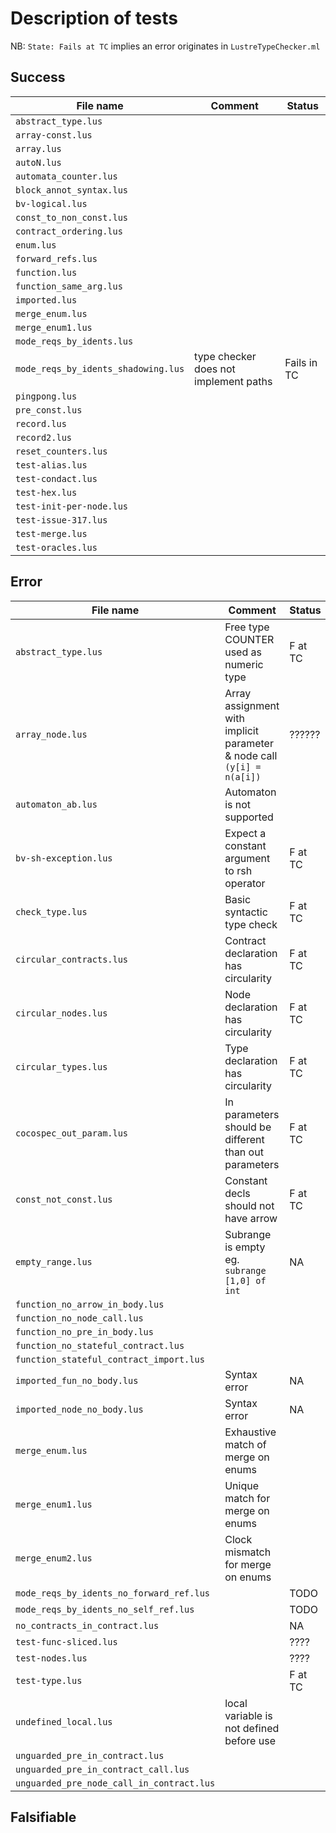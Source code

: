 Description of tests
=====================

NB: `State: Fails at TC` implies an error originates in `LustreTypeChecker.ml` 

Success
--------

| File name                           | Comment                               | Status      |
| -----------------------------       | ----------                            | ------      |
| `abstract_type.lus`                 |                                       |             |
| `array-const.lus`                   |                                       |             |
| `array.lus`                         |                                       |             |
| `autoN.lus`                         |                                       |             |
| `automata_counter.lus`              |                                       |             |
| `block_annot_syntax.lus`            |                                       |             |
| `bv-logical.lus`                    |                                       |             |
| `const_to_non_const.lus`            |                                       |             |
| `contract_ordering.lus`             |                                       |             |
| `enum.lus`                          |                                       |             |
| `forward_refs.lus`                  |                                       |             |
| `function.lus`                      |                                       |             |
| `function_same_arg.lus`             |                                       |             |
| `imported.lus`                      |                                       |             |
| `merge_enum.lus`                    |                                       |             |
| `merge_enum1.lus`                   |                                       |             |
| `mode_reqs_by_idents.lus`           |                                       |             |
| `mode_reqs_by_idents_shadowing.lus` | type checker does not implement paths | Fails in TC |
| `pingpong.lus`                      |                                       |             |
| `pre_const.lus`                     |                                       |             |
| `record.lus`                        |                                       |             |
| `record2.lus`                       |                                       |             |
| `reset_counters.lus`                |                                       |             |
| `test-alias.lus`                    |                                       |             |
| `test-condact.lus`                  |                                       |             |
| `test-hex.lus`                      |                                       |             |
| `test-init-per-node.lus`            |                                       |             |
| `test-issue-317.lus`                |                                       |             |
| `test-merge.lus`                    |                                       |             |
| `test-oracles.lus`                  |                                       |             |

Error
------

| File name                                 | Comment                                                                | Status  |
| -----------------------------             | ----------                                                             | ------  |
| `abstract_type.lus`                       | Free type COUNTER used as numeric type                                 | F at TC |
| `array_node.lus`                          | Array assignment with implicit parameter & node call `(y[i] = n(a[i])` | ??????  |
| `automaton_ab.lus`                        | Automaton is not supported                                             |         |
| `bv-sh-exception.lus`                     | Expect a constant argument to rsh  operator                            | F at TC |
| `check_type.lus`                          | Basic syntactic type check                                             | F at TC |
| `circular_contracts.lus `                 | Contract declaration has circularity                                   | F at TC |
| `circular_nodes.lus`                      | Node declaration has circularity                                       | F at TC |
| `circular_types.lus`                      | Type declaration has circularity                                       | F at TC |
| `cocospec_out_param.lus`                  | In parameters should be different than out parameters                  | F at TC |
| `const_not_const.lus`                     | Constant decls should not have arrow                                   | F at TC |
| `empty_range.lus`                         | Subrange is empty eg. `subrange [1,0] of int`                          | NA      |
| `function_no_arrow_in_body.lus`           |                                                                        |         |
| `function_no_node_call.lus`               |                                                                        |         |
| `function_no_pre_in_body.lus`             |                                                                        |         |
| `function_no_stateful_contract.lus`       |                                                                        |         |
| `function_stateful_contract_import.lus`   |                                                                        |         |
| `imported_fun_no_body.lus`                | Syntax error                                                           | NA      |
| `imported_node_no_body.lus`               | Syntax error                                                           | NA      |
| `merge_enum.lus`                          | Exhaustive match of merge on enums                                     |         |
| `merge_enum1.lus`                         | Unique match for merge on enums                                        |         |
| `merge_enum2.lus`                         | Clock mismatch for merge on enums                                      |         |
| `mode_reqs_by_idents_no_forward_ref.lus`  |                                                                        | TODO    |
| `mode_reqs_by_idents_no_self_ref.lus`     |                                                                        | TODO    |
| `no_contracts_in_contract.lus`            |                                                                        | NA      |
| `test-func-sliced.lus`                    |                                                                        | ????    |
| `test-nodes.lus`                          |                                                                        | ????    |
| `test-type.lus`                           |                                                                        | F at TC |
| `undefined_local.lus`                     | local variable is not defined before use                               |         |
| `unguarded_pre_in_contract.lus`           |                                                                        |         |
| `unguarded_pre_in_contract_call.lus`      |                                                                        |         |
| `unguarded_pre_node_call_in_contract.lus` |                                                                        |         |

Falsifiable
-----------
